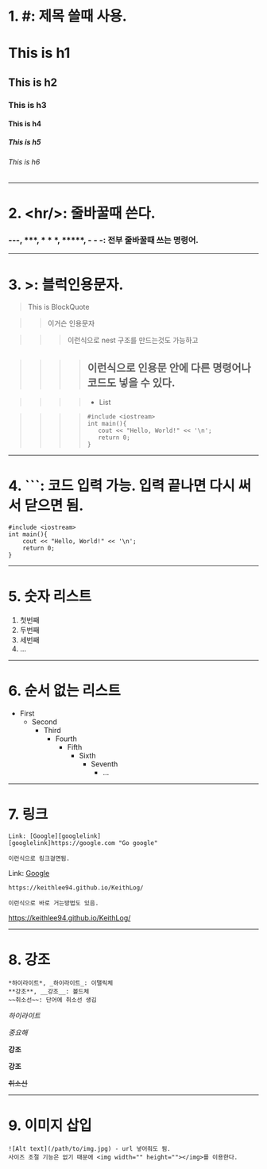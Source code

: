 # 1. #: 제목 쓸때 사용.
# This is h1
## This is h2
### This is h3
#### This is h4
##### This is h5
###### This is h6
<hr/>

# 2. <<!-- -->hr/>: 줄바꿀때 쓴다.
### <!-- -->---, ***, * * *, *****, - - -: 전부 줄바꿀때 쓰는 명령어.
<hr/>

# 3. >: 블럭인용문자.
> This is BlockQuote

>> 이거슨 인용문자

>>> 이런식으로 nest 구조를 만드는것도 가능하고

>>>> ## 이런식으로 인용문 안에 다른 명령어나 코드도 넣을 수 있다.

>>>> * List

>>>> ```
>>>> #include <iostream>
>>>> int main(){
>>>>    cout << "Hello, World!" << '\n';
>>>>    return 0;
>>>>}
>>>> ```
<hr/>

# 4. ```: 코드 입력 가능. 입력 끝나면 다시 써서 닫으면 됨.
```
#include <iostream>
int main(){
    cout << "Hello, World!" << '\n';
    return 0;
}
```
<hr/>

# 5. 숫자 리스트
1. 첫번째
2. 두번째
3. 세번째
4. ...
<hr/>

# 6. 순서 없는 리스트
- First
    - Second
        - Third
            - Fourth
                - Fifth
                    - Sixth
                        - Seventh
                            - ...
<hr/>

# 7. 링크
```
Link: [Google][googlelink]
[googlelink]https://google.com "Go google"

이런식으로 링크걸면됨.
```
Link: [Google][googlelink]

[googlelink]: https://google.com "Go google"

```
https://keithlee94.github.io/KeithLog/

이런식으로 바로 거는방법도 있음.
```

https://keithlee94.github.io/KeithLog/
<hr/>

# 8. 강조
```
*하이라이트*, _하이라이트_: 이탤릭체
**강조**, __강조__: 볼드체
~~취소선~~: 단어에 취소선 생김
```
*하이라이트*

_중요해_

**강조**

__강조__

~~취소선~~
<hr/>

# 9. 이미지 삽입
```
![Alt text](/path/to/img.jpg) - url 넣어줘도 됨.
사이즈 조절 기능은 없기 때문에 <img width="" height=""></img>를 이용한다.
```